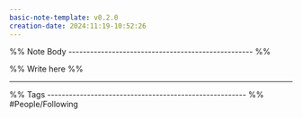 ```yaml
---
basic-note-template: v0.2.0
creation-date: 2024:11:19-10:52:26
---
```


%% Note Body --------------------------------------------------- %%

%% Write here %%





___

%% Tags ------------------------------------------------------- %%
#People/Following 